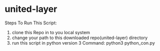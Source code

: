 # united-layer
Steps To Run This Script:
1) clone this Repo in to you local system
2) change your path to this downloaded repo(united-layer) directory
3) run this script in python version 3
Command: python3 python_con.py
